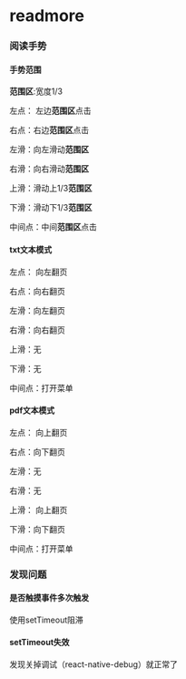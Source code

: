 # readmore

### 阅读手势

#### 手势范围

**范围区**:宽度1/3

左点： 左边**范围区**点击

右点：右边**范围区**点击

左滑：向左滑动**范围区**

右滑：向右滑动**范围区**

上滑：滑动上1/3**范围区**

下滑：滑动下1/3**范围区**

中间点：中间**范围区**点击



#### txt文本模式

左点： 向左翻页

右点：向右翻页

左滑：向左翻页

右滑：向右翻页

上滑：无

下滑：无

中间点：打开菜单

#### pdf文本模式



左点： 向上翻页

右点：向下翻页

左滑：无

右滑：无

上滑： 向上翻页

下滑：向下翻页

中间点：打开菜单



### 发现问题

#### 是否触摸事件多次触发

使用setTimeout阻滞

#### setTimeout失效

发现关掉调试（react-native-debug）就正常了

